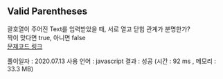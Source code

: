 ## Valid Parentheses
괄호열이 주어진 Text를 입력받았을 때, 서로 열고 닫힘 관계가 분명한가?   
짝이 맞다면 true, 아니면 false   
[문제코드 링크](https://leetcode.com/problems/valid-parentheses)

풀이일자 : 2020.07.13
사용 언어 : javascript
결과 : 성공 (시간 : 92 ms , 메모리 : 33.3 MB)
